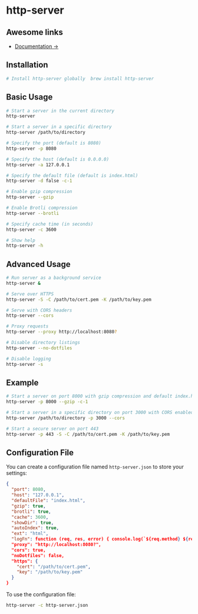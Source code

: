 
# http-server

## Awesome links

- [Documentation ->](https://github.com/http-party/http-server)

## Installation

```bash
# Install http-server globally  brew install http-server
```

## Basic Usage

```bash
# Start a server in the current directory
http-server

# Start a server in a specific directory
http-server /path/to/directory

# Specify the port (default is 8080)
http-server -p 8080

# Specify the host (default is 0.0.0.0)
http-server -a 127.0.0.1

# Specify the default file (default is index.html)
http-server -d false -c-1

# Enable gzip compression
http-server --gzip

# Enable Brotli compression
http-server --brotli

# Specify cache time (in seconds)
http-server -c 3600

# Show help
http-server -h
```

## Advanced Usage

```bash
# Run server as a background service
http-server &

# Serve over HTTPS
http-server -S -C /path/to/cert.pem -K /path/to/key.pem

# Serve with CORS headers
http-server --cors

# Proxy requests
http-server --proxy http://localhost:8080?

# Disable directory listings
http-server --no-dotfiles

# Disable logging
http-server -s
```

## Example

```bash
# Start a server on port 8000 with gzip compression and default index.html
http-server -p 8000 --gzip -c-1

# Start a server in a specific directory on port 3000 with CORS enabled
http-server /path/to/directory -p 3000 --cors

# Start a secure server on port 443
http-server -p 443 -S -C /path/to/cert.pem -K /path/to/key.pem
```

## Configuration File

You can create a configuration file named `http-server.json` to store your settings:

```json
{
  "port": 8080,
  "host": "127.0.0.1",
  "defaultFile": "index.html",
  "gzip": true,
  "brotli": true,
  "cache": 3600,
  "showDir": true,
  "autoIndex": true,
  "ext": "html",
  "logFn": function (req, res, error) { console.log(`${req.method} ${req.url}`); },
  "proxy": "http://localhost:8080?",
  "cors": true,
  "noDotfiles": false,
  "https": {
    "cert": "/path/to/cert.pem",
    "key": "/path/to/key.pem"
  }
}
```

To use the configuration file:

```bash
http-server -c http-server.json
```

